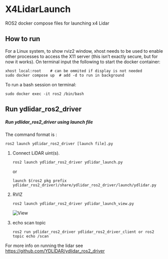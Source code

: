 # X4LidarLaunch
ROS2 docker compose files for launching x4 Lidar

## How to run
For a Linux system, to show rviz2 window, xhost needs to be used to enable other processes to access the X11 server (this isn’t exactly secure, but for now it works). On terminal input the following to start the docker container:
```
xhost local:root	# can be ommited if display is not needed
sudo docker compose up	# add -d to run in background
```
To run a bash session on terminal:
```
sudo docker exec -it ros2 /bin/bash
```


## Run ydlidar_ros2_driver
##### Run ydlidar_ros2_driver using launch file

The command format is : 

 `ros2 launch ydlidar_ros2_driver [launch file].py`

1. Connect LiDAR uint(s).
   ```
   ros2 launch ydlidar_ros2_driver ydlidar_launch.py 
   ```
   or 

   ```
   launch $(ros2 pkg prefix ydlidar_ros2_driver)/share/ydlidar_ros2_driver/launch/ydlidar.py 
   ```
2. RVIZ 
   ```
   ros2 launch ydlidar_ros2_driver ydlidar_launch_view.py 
   ```
    ![View](images/view.png  "View")

3. echo scan topic
   ```
   ros2 run ydlidar_ros2_driver ydlidar_ros2_driver_client or ros2 topic echo /scan
   ```
   
For more info on running the lidar see https://github.com/YDLIDAR/ydlidar_ros2_driver 
